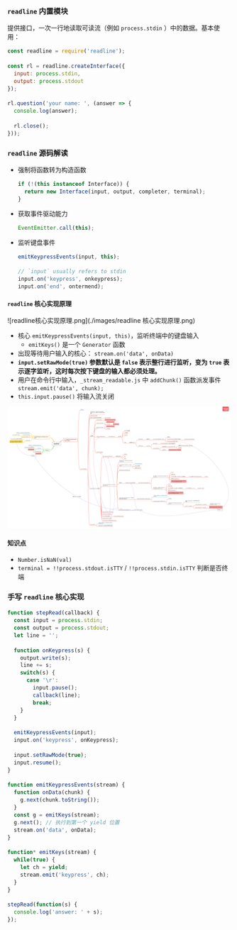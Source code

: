 ### `readline` 内置模块

提供接口，一次一行地读取可读流（例如 `process.stdin` ）中的数据。基本使用：

```js
const readline = require('readline');

const rl = readline.createInterface({
  input: process.stdin,
  output: process.stdout
});

rl.question('your name: ', (answer => {
  console.log(answer);

  rl.close();
}));
```

### `readline` 源码解读

- 强制将函数转为构造函数

  ```js
  if (!(this instanceof Interface)) {
    return new Interface(input, output, completer, terminal);
  }
  ```

- 获取事件驱动能力

  ```js
  EventEmitter.call(this);
  ```
  
- 监听键盘事件

  ```js
  emitKeypressEvents(input, this);
  
  // `input` usually refers to stdin
  input.on('keypress', onkeypress);
  input.on('end', ontermend);
  ```

#### `readline` 核心实现原理

![readline核心实现原理.png](./images/readline 核心实现原理.png)

- 核心 `emitKeypressEvents(input, this)`，监听终端中的键盘输入
  - `emitKeys()` 是一个 `Generator` 函数 
- 出现等待用户输入的核心： `stream.on('data', onData)`
- **`input.setRawMode(true)` 参数默认是 `false` 表示整行进行监听，变为 `true` 表示逐字监听，这时每次按下键盘的输入都必须处理。**
- 用户在命令行中输入，`_stream_readable.js` 中 `addChunk()` 函数派发事件 `stream.emit('data', chunk);`
- `this.input.pause()` 将输入流关闭

![readline核心实现原理脑图.png](./images/readline脑图.png)

#### 知识点

- `Number.isNaN(val)`
- `terminal = !!process.stdout.isTTY` / `!!process.stdin.isTTY` 判断是否终端

### 手写 `readline` 核心实现

```js
function stepRead(callback) {
  const input = process.stdin;
  const output = process.stdout;
  let line = '';

  function onKeypress(s) {
    output.write(s);
    line += s;
    switch(s) {
      case '\r': 
        input.pause();
        callback(line);
        break;
    }
  }

  emitKeypressEvents(input);
  input.on('keypress', onKeypress);

  input.setRawMode(true);
  input.resume();
}

function emitKeypressEvents(stream) {
  function onData(chunk) {
    g.next(chunk.toString());
  }
  const g = emitKeys(stream);
  g.next(); // 执行到第一个 yield 位置
  stream.on('data', onData);
}

function* emitKeys(stream) {
  while(true) {
    let ch = yield;
    stream.emit('keypress', ch);
  }
}

stepRead(function(s) {
  console.log('answer: ' + s);
});
```


